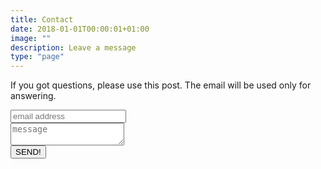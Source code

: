 ```yaml
---
title: Contact
date: 2018-01-01T00:00:01+01:00
image: ""
description: Leave a message
type: "page"
---
```



If you got questions, please use this post. The email will be used only for answering.

<form method="POST" action="https://formspree.io/mail@madebyhumanrace.com">
  <input type="email" name="email" placeholder="email address"><br>
  <textarea name="message" placeholder="message"></textarea><br>
  <button type="submit">SEND!</button>
</form>
